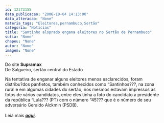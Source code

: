```yaml
---
id: 12373155
data_publicacao: "2006-10-04 14:13:00"
data_alteracao: "None"
materia_tags: "Eleitores,pernambuco,Sertão"
categoria: "Notícias"
title: "Santinho aloprado engana eleitores no Sertão de Pernambuco"
sutia: "None"
chapeu: "None"
autor: "None"
imagem: "None"
---
```

<p><P>Do site <STRONG>Supramax</STRONG><BR>De Salgueiro, sertão central do Estado</P></p>
<p><P>Na tentativa de enganar alguns eleitores menos esclarecidos, foram distribu?dos panfletos, também conhecidos como “Santinhos???, na zona rural e em algumas cidades do sertão, nos mesmos estavam impressos as fotos de vários candidatos, entre eles tinha a foto do candidato a presidente da república “Lula??? (PT) com o número “45??? que é o número de seu adversário Geraldo Alckmin (PSDB).<BR><BR>Leia mais <STRONG><EM><A href=\"https://www.supramax.com.br/modules.php?name=News&amp;file=article&amp;sid=317\" target=_blank>aqui</A></EM></STRONG>.</P> </p>
